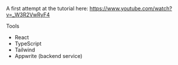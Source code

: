 A first attempt at the tutorial here: https://www.youtube.com/watch?v=_W3R2VwRyF4

Tools
- React
- TypeScript
- Tailwind
- Appwrite (backend service)